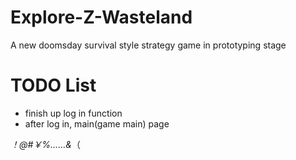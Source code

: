 # Explore-Z-Wasteland
A new doomsday survival style strategy game in prototyping stage

# TODO List
* finish up log in function
* after log in, main(game main) page

*！@#￥%……&*（